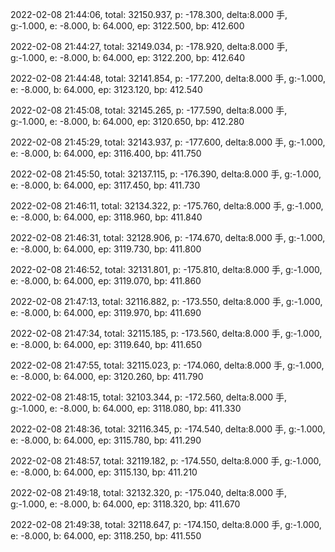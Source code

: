 2022-02-08 21:44:06, total: 32150.937, p: -178.300, delta:8.000 手, g:-1.000, e: -8.000, b: 64.000, ep: 3122.500, bp: 412.600

2022-02-08 21:44:27, total: 32149.034, p: -178.920, delta:8.000 手, g:-1.000, e: -8.000, b: 64.000, ep: 3122.200, bp: 412.640

2022-02-08 21:44:48, total: 32141.854, p: -177.200, delta:8.000 手, g:-1.000, e: -8.000, b: 64.000, ep: 3123.120, bp: 412.540

2022-02-08 21:45:08, total: 32145.265, p: -177.590, delta:8.000 手, g:-1.000, e: -8.000, b: 64.000, ep: 3120.650, bp: 412.280

2022-02-08 21:45:29, total: 32143.937, p: -177.600, delta:8.000 手, g:-1.000, e: -8.000, b: 64.000, ep: 3116.400, bp: 411.750

2022-02-08 21:45:50, total: 32137.115, p: -176.390, delta:8.000 手, g:-1.000, e: -8.000, b: 64.000, ep: 3117.450, bp: 411.730

2022-02-08 21:46:11, total: 32134.322, p: -175.760, delta:8.000 手, g:-1.000, e: -8.000, b: 64.000, ep: 3118.960, bp: 411.840

2022-02-08 21:46:31, total: 32128.906, p: -174.670, delta:8.000 手, g:-1.000, e: -8.000, b: 64.000, ep: 3119.730, bp: 411.800

2022-02-08 21:46:52, total: 32131.801, p: -175.810, delta:8.000 手, g:-1.000, e: -8.000, b: 64.000, ep: 3119.070, bp: 411.860

2022-02-08 21:47:13, total: 32116.882, p: -173.550, delta:8.000 手, g:-1.000, e: -8.000, b: 64.000, ep: 3119.970, bp: 411.690

2022-02-08 21:47:34, total: 32115.185, p: -173.560, delta:8.000 手, g:-1.000, e: -8.000, b: 64.000, ep: 3119.640, bp: 411.650

2022-02-08 21:47:55, total: 32115.023, p: -174.060, delta:8.000 手, g:-1.000, e: -8.000, b: 64.000, ep: 3120.260, bp: 411.790

2022-02-08 21:48:15, total: 32103.344, p: -172.560, delta:8.000 手, g:-1.000, e: -8.000, b: 64.000, ep: 3118.080, bp: 411.330

2022-02-08 21:48:36, total: 32116.345, p: -174.540, delta:8.000 手, g:-1.000, e: -8.000, b: 64.000, ep: 3115.780, bp: 411.290

2022-02-08 21:48:57, total: 32119.182, p: -174.550, delta:8.000 手, g:-1.000, e: -8.000, b: 64.000, ep: 3115.130, bp: 411.210

2022-02-08 21:49:18, total: 32132.320, p: -175.040, delta:8.000 手, g:-1.000, e: -8.000, b: 64.000, ep: 3118.320, bp: 411.670

2022-02-08 21:49:38, total: 32118.647, p: -174.150, delta:8.000 手, g:-1.000, e: -8.000, b: 64.000, ep: 3118.250, bp: 411.550